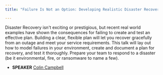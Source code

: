 ```yaml
---
title: "Failure Is Not an Option: Developing Realistic Disaster Recovery Tests"

---
```


Disaster Recovery isn't exciting or prestigious, but recent real world examples have shown the consequences for failing to create and test an effective plan. Building a clear, flexible plan will let you recover gracefully from an outage and meet your service requirements. This talk will lay out how to model failures in your environment, create and document a plan for recovery, and test it thoroughly. Prepare your team to respond to a disaster (be it environmental, fire, or ransomware to name a few).

* **SPEAKER** [Colin Campbell](/bios/colin_campbell)
